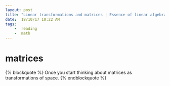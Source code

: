 ```yaml
---
layout: post
title: "Linear transformations and matrices | Essence of linear algebra"
date:  18/10/17 10:22 AM
tags: 
	-  reading
	-  math
---
```

    
# matrices

{% blockquote %}
Once you start thinking about matrices as transformations of space.
{% endblockquote %}